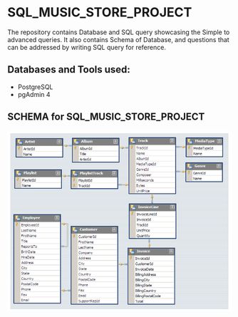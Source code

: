 # SQL_MUSIC_STORE_PROJECT
The repository contains Database and SQL query showcasing the Simple to advanced queries. It also contains Schema of Database, and questions that can be addressed by writing SQL query for reference.

## Databases and Tools used:
* PostgreSQL
* pgAdmin 4

## SCHEMA for SQL_MUSIC_STORE_PROJECT
![SCHEMA](https://github.com/gurugiter/SQL_MUSIC_STORE_PROJECT/blob/main/MusicDatabaseSchema.png)
